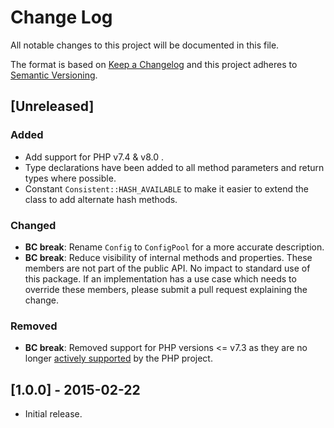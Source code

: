 # Change Log
All notable changes to this project will be documented in this file.

The format is based on [Keep a Changelog](http://keepachangelog.com/)
and this project adheres to [Semantic Versioning](http://semver.org/).

## [Unreleased]
### Added
- Add support for PHP v7.4 & v8.0 .
- Type declarations have been added to all method parameters and return types
  where possible.
- Constant `Consistent::HASH_AVAILABLE` to make it easier to extend the class to
  add alternate hash methods.
### Changed
- **BC break**: Rename `Config` to `ConfigPool` for a more accurate description.
- **BC break**: Reduce visibility of internal methods and properties. These
  members are not part of the public API. No impact to standard use of this
  package. If an implementation has a use case which needs to override these
  members, please submit a pull request explaining the change.
### Removed
- **BC break**: Removed support for PHP versions <= v7.3 as they are no longer
  [actively supported](https://php.net/supported-versions.php) by the PHP project.

## [1.0.0] - 2015-02-22
- Initial release.
